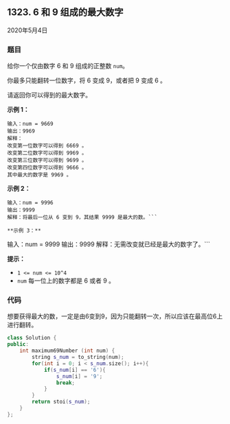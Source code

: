 ## 1323. 6 和 9 组成的最大数字

2020年5月4日

### 题目

给你一个仅由数字 6 和 9 组成的正整数 ``num``。

你最多只能翻转一位数字，将 6 变成 9，或者把 9 变成 6 。

请返回你可以得到的最大数字。

 

**示例 1：**

```
输入：num = 9669
输出：9969
解释：
改变第一位数字可以得到 6669 。
改变第二位数字可以得到 9969 。
改变第三位数字可以得到 9699 。
改变第四位数字可以得到 9666 。
其中最大的数字是 9969 。
```

**示例 2：**

```
输入：num = 9996
输出：9999
解释：将最后一位从 6 变到 9，其结果 9999 是最大的数。```

**示例 3：**

```
输入：num = 9999
输出：9999
解释：无需改变就已经是最大的数字了。```

 

**提示：**


- ``1 <= num <= 10^4``
- ``num`` 每一位上的数字都是 6 或者 9 。


### 代码

想要获得最大的数，一定是由6变到9，因为只能翻转一次，所以应该在最高位6上进行翻转。

```cpp
class Solution {
public:
    int maximum69Number (int num) {
        string s_num = to_string(num);
        for(int i = 0; i < s_num.size(); i++){
            if(s_num[i] == '6'){
                s_num[i] = '9';
                break;
            }
        }
        return stoi(s_num);
    }
};
```